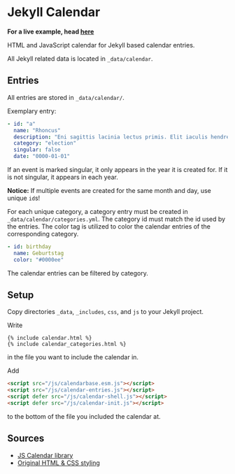 # Jekyll Calendar
__For a live example, head [here](https://abzicht.github.io/jekyll-calendar/)__

HTML and JavaScript calendar for Jekyll based calendar entries.

All Jekyll related data is located in `_data/calendar`.

## Entries
All entries are stored in `_data/calendar/`.

Exemplary entry:
```yml
- id: "a"
  name: "Rhoncus"
  description: "Eni sagittis lacinia lectus primis. Elit iaculis hendrerit sapien elementum ultrices augue. Fusce suspendisse ultrices nunc. Potenti, scelerisque cras duis volutpat vulputate eros cras. Congue aliquam gravida lectus neque sed. Proin. Penatibus donec quam facilisi nascetur dolor praesent id, auctor pretium eros quam nibh. Luctus nullam maecenas suspendisse mus. Rutrum eros id lorem aenean elit, condimentum. Sollicitudin in, donec dictumst enim, nec duis. Ac dictum lacus commodo nam suscipit aliquam, consectetuer auctor velit. Aliquet amet, dis sapien quisque, egestas quis a. Nec in quis. Cras nec gravida."
  category: "election"
  singular: false
  date: "0000-01-01"
```
If an event is marked singular, it only appears in the year it is created for.
If it is not singular, it appears in each year.

__Notice:__ If multiple events are created for the same month and day, use
unique `id`s!

For each unique category, a category entry must be created in `_data/calendar/categories.yml`.
The category id must match the id used by the entries. The color tag is
utilized to color the calendar entries of the corresponding category.
```yml
- id: birthday
  name: Geburtstag
  color: "#0000ee"
```

The calendar entries can be filtered by category.

## Setup
Copy directories `_data`, `_includes`, `css`, and `js` to your Jekyll project.

Write
```jekyll
{% include calendar.html %}
{% include calendar_categories.html %}
```
in the file you want to include the calendar in.

Add
```html
<script src="/js/calendarbase.esm.js"></script>
<script src="/js/calendar-entries.js"></script>
<script defer src="/js/calendar-shell.js"></script>
<script defer src="/js/calendar-init.js"></script>
```
to the bottom of the file you included the calendar at.

## Sources

* [JS Calendar library](https://github.com/WesSouza/calendar-base)
* [Original HTML & CSS styling](https://codepen.io/knyttneve/pen/QVqyNg)
